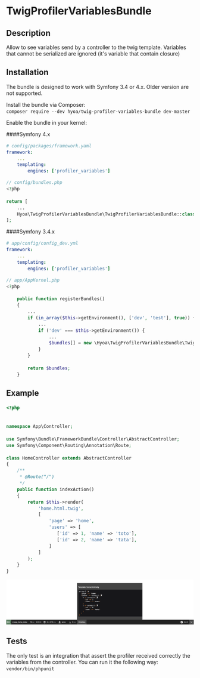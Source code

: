 # TwigProfilerVariablesBundle

## Description
Allow to see variables send by a controller to the twig template.
Variables that cannot be serialized are ignored (it's variable that contain closure)

## Installation

The bundle is designed to work with Symfony 3.4 or 4.x. Older version are not supported.

Install the bundle via Composer:  
`composer require --dev hyoa/twig-profiler-variables-bundle dev-master`

Enable the bundle in your kernel:  

####Symfony 4.x
```yml
# config/packages/framework.yaml
framework:
    ...
    templating:
        engines: ['profiler_variables']
```

```php
// config/bundles.php
<?php

return [
    ...
    Hyoa\TwigProfilerVariablesBundle\TwigProfilerVariablesBundle::class => ['dev' => true]
];
```

####Symfony 3.4.x
```yml
# app/config/config_dev.yml
framework:
    ...
    templating:
        engines: ['profiler_variables']
```

```php
// app/AppKernel.php
<?php

    public function registerBundles()
    {
        ...
        if (in_array($this->getEnvironment(), ['dev', 'test'], true)) {
            ...
            if ('dev' === $this->getEnvironment()) {
                ...
                $bundles[] = new \Hyoa\TwigProfilerVariablesBundle\TwigProfilerVariablesBundle();
            }
        }

        return $bundles;
    }
```

## Example
```php
<?php


namespace App\Controller;

use Symfony\Bundle\FrameworkBundle\Controller\AbstractController;
use Symfony\Component\Routing\Annotation\Route;

class HomeController extends AbstractController
{
    /**
     * @Route("/")
     */
    public function indexAction()
    {
        return $this->render(
            'home.html.twig',
            [
                'page' => 'home',
                'users' => [
                   ['id' => 1, 'name' => 'toto'],
                   ['id' => 2, 'name' => 'tata'],
                ]
            ]
        );
    }
}
```

![Profiler page example](./docs/toolbar.png)

## Tests
The only test is an integration that assert the profiler received correctly the variables from the controller.
You can run it the following way: `vendor/bin/phpunit`
